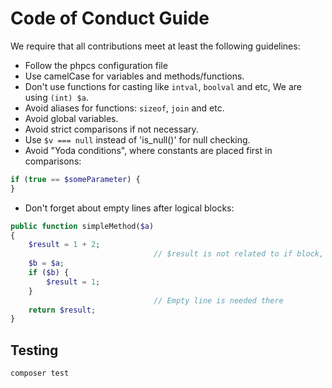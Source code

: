 # Code of Conduct Guide

We require that all contributions meet at least the following guidelines:

* Follow the phpcs configuration file
* Use camelCase for variables and methods/functions.
* Don't use functions for casting like `intval`, `boolval` and etc, We are using `(int) $a`.
* Avoid aliases for functions: `sizeof`, `join` and etc.
* Avoid global variables.
* Avoid strict comparisons if not necessary.
* Use `$v === null` instead of 'is_null()' for null checking.
* Avoid "Yoda conditions", where constants are placed first in comparisons:

```php
if (true == $someParameter) {
}
```

* Don't forget about empty lines after logical blocks:

```php
public function simpleMethod($a)
{
    $result = 1 + 2;
                                // $result is not related to if block, please write empty line
    $b = $a;
    if ($b) {
        $result = 1;
    }
                                // Empty line is needed there
    return $result;
}
```

## Testing

```bash
composer test
```
